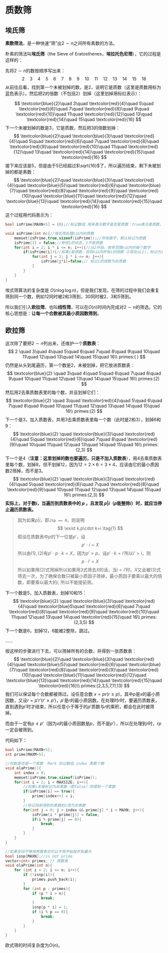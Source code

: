 # 质数筛

## 埃氏筛

**素数筛法**，是一种快速“筛”出$2\sim n$​​之间所有素数的方法。

朴素的筛法叫**埃氏筛**（the Sieve of Eratosthenes，**埃拉托色尼筛**），它的过程是这样的：

先将$2\sim n$​​​​的数按顺序写出来：
$$
2 \quad 3\quad 4\quad 5\quad 6\quad 7\quad 8\quad 9\quad 10\quad 11\quad 12\quad 13\quad 14\quad 15\quad 16
$$
从前往后看，找到第一个未被划掉的数，是2，说明它是质数（这里是质数用标为蓝色表示）。然后把2的倍数（不包括2）划掉（这里划掉用标红表示）：

$$
\textcolor{blue}{2}\quad 3\quad \textcolor{red}{4}\quad 5\quad \textcolor{red}{6}\quad 7\quad \textcolor{red}{8}\quad 9\quad \textcolor{red}{10}\quad 11\quad \textcolor{red}{12}\quad 13\quad \textcolor{red}{14}\quad 15\quad \textcolor{red}{16}
$$
下一个未被划掉的数是3，它是质数，然后把3的倍数划掉：
$$
\textcolor{blue}{2}\quad \textcolor{blue}{3}\quad \textcolor{red}{4}\quad 5\quad \textcolor{red}{6}\quad 7\quad \textcolor{red}{8}\quad \textcolor{red}{9}\quad \textcolor{red}{10}\quad 11\quad \textcolor{red}{12}\quad 13\quad \textcolor{red}{14}\quad \textcolor{red}{15}\quad \textcolor{red}{16}
$$
接下来应该是5，但是由于5已经超过$\sqrt{16}$​了，所以遍历结束，剩下未被划掉的都是素数：
$$
\textcolor{blue}{2}\quad \textcolor{blue}{3}\quad \textcolor{red}{4}\quad \textcolor{blue}{5}\quad \textcolor{red}{6}\quad \textcolor{blue}{7}\quad \textcolor{red}{8}\quad \textcolor{red}{9}\quad \textcolor{red}{10}\quad \textcolor{blue}{11}\quad \textcolor{red}{12}\quad \textcolor{blue}{13}\quad \textcolor{red}{14}\quad \textcolor{red}{15}\quad \textcolor{red}{16}
$$
这个过程用代码表示为：

```cpp
bool isPrime[MAXN+5] = {0};//标记数组 用来表示数字是否是质数：true表示是质数，false表示不是质数

void aiPrime(int n){//埃氏筛处理n以内的质数
	memset(isPrime,true,sizeof(isPrime));//所有数字，默认标记为质数 
	isPrime[1] = false;//修改1的状态，1不是质数
	for(int i = 2; i * i <= n; i++){//从2开始，枚举范围n以内的每个数字 
		if(isPrime[i]){//如果i是质数，则将n以内所有i的倍数（2倍及以上），标记为非质数 
			for(int j = 2; j * i <= n; j++){
				isPrime[j*i]=false;// 标记i的倍数为非质数 
			}
		}
	}
}
```

埃式筛算法的复杂度是 $O(n\log \log n)$​​，但是我们发现，在筛的过程中我们会重复筛到同一个数，例如12同时被2和3筛到，30同时被2、3和5筛到。

所以我们引入**欧拉筛**，也叫**线性筛**，可以在$O(n)$​时间内完成对$2\sim n$的筛选。它的核心思想是：**让每一个合数被其最小质因数筛到**。

## 欧拉筛

这次除了要把$2\sim n$​列出来，还维护一个**质数表**：
$$
2 \quad 3\quad 4\quad 5\quad 6\quad 7\quad 8\quad 9\quad 10\quad 11\quad 12\quad 13\quad 14\quad 15\quad 16\\
primes:( )
$$
仍然是从头到尾遍历，第一个数是2，未被划掉，把它放进质数表：
$$
\textcolor{blue}{2} \quad 3\quad 4\quad 5\quad 6\quad 7\quad 8\quad 9\quad 10\quad 11\quad 12\quad 13\quad 14\quad 15\quad 16\\
primes:(2)
$$
然后用2去乘质数表里的每个数，并且划掉它们：
$$
\textcolor{blue}{2} \quad 3\quad \textcolor{red}{4}\quad 5\quad 6\quad 7\quad 8\quad 9\quad 10\quad 11\quad 12\quad 13\quad 14\quad 15\quad 16\\
primes:(2)
$$
下一个是3，加入质数表，并用3去乘质数表里每一个数（此时是2和3），划掉6和9：
$$
\textcolor{blue}{2} \quad \textcolor{blue}{3}\quad \textcolor{red}{4}\quad 5\quad \textcolor{red}{6}\quad 7\quad 8\quad \textcolor{red}{9}\quad 10\quad 11\quad 12\quad 13\quad 14\quad 15\quad 16\\
primes:(2,3)
$$
下一个是4（**注意：这里划掉的数也要遍历，只是不加入质数表**），用4去乘质数表里每个数，划掉8，但不划掉12，因为$12=2\times 6 = 3\times 4$​​，应该由它的最小质因数2筛掉，而不是3。
$$
\textcolor{blue}{2} \quad \textcolor{blue}{3}\quad \textcolor{red}{4}\quad 5\quad \textcolor{red}{6}\quad 7\quad \textcolor{red}{8}\quad \textcolor{red}{9}\quad 10\quad 11\quad 12\quad 13\quad 14\quad 15\quad 16\\
primes:(2,3)
$$
**实际上，对于数$i$​，当遍历到质数表中的 $p$​ ，且发现 $p|i$​​（$p$能整除$i$）时，就应当停止遍历质数表。**

> 因为如果$p|i$​​​​​​，即`i%p == 0`​，则说明
> $$
> \exist k,p\cdot k=i \tag{1}
> $$
> 假设在质数表中$p$​​​​的下一位是$p'$​​​​​，设
> $$
> p'\cdot i=X\tag{2}
> $$
> 所以由$(1),(2)$有$p'\cdot p\cdot k=X$，因为$p'>p$，设$p'\cdot k=i'$所以$i'>i$​​​​​，则
> $$
> p\cdot i'=X\tag{3}
> $$
> 所以如果用$(2)$​​式筛掉所以如果用3式筛去$X$​​的话，当$i=i'$​​时，$X$​​又会被$(3)$​​​式筛去一次，为了确保合数只被最小质因子筛掉，最小质因子要乘以最大的倍数，即要乘以最大的$i$​​, 所以不能提前筛。

下一个数是5，加入质数表，划掉10和15：
$$
\textcolor{blue}{2} \quad \textcolor{blue}{3}\quad \textcolor{red}{4}\quad \textcolor{blue}5\quad \textcolor{red}{6}\quad 7\quad \textcolor{red}{8}\quad \textcolor{red}{9}\quad \textcolor{red}{10}\quad 11\quad 12\quad 13\quad 14\quad \textcolor{red}{15}\quad 16\\
primes:(2,3,5)
$$
下一个数是6，划掉12，6能被2整除，跳过。

……

按这样的步骤进行下去，可以筛掉所有的合数，并得到一张质数表：
$$
\textcolor{blue}{2}\quad \textcolor{blue}{3}\quad \textcolor{red}{4}\quad \textcolor{blue}{5}\quad \textcolor{red}{6}\quad \textcolor{blue}{7}\quad \textcolor{red}{8}\quad \textcolor{red}{9}\quad \textcolor{red}{10}\quad \textcolor{blue}{11}\quad \textcolor{red}{12}\quad \textcolor{blue}{13}\quad \textcolor{red}{14}\quad \textcolor{red}{15}\quad \textcolor{red}{16}\\
primes:(2,3,5,7,11,13)
$$
我们可以保证每个合数都被筛过。设任意合数 $x=pr(r\geq p)$，其中$p$是$x$的最小质因数，又设$r=p'r'(r'\geq p')$，$p'$是$r$的最小质因数。在处理时$r$时，要遍历质数表，直到遇到$p'$时才结束，所以任意小于等于的$p'$质数与$r$的乘积，都会在此时被筛掉。

而由于一定有$p\leq p'$（因为$x$的最小质因数是$p$，而不是$p'$），所以在处理到$r$时，$rp$一定会被筛到。

代码如下：

```cpp
bool isPrime[MAXN+5];  
int prime[MAXM+5];  

//判断是否是一个素数  Mark 标记数组 index 素数个数  
void olaPrime(){
    int index = 0;
    memset(isPrime,true,sizeof(isPrime));  
    for(int i = 2; i < MAXSIZE; i++){   
        //如果i未被标记为非素数（即false）则得到一个素数  
        if(isPrime[i] == true){  
            prime[index++] = i;  
        }  
        //标记目前得到的素数的i倍为非素数  
        for(int j = 0; j < index && prime[j] * i < MAXN; j++){   
            isPrime[i * prime[j]] = false;  
            if(i % prime[j] == 0){  
                break;  
            }  
        }  
    }    
}  

//如果空间不够用质数表也可以不用开始就开到最大
bool isnp[MAXN];//is not prime
vector<int> primes; // 质数表
void olaPrime(int n){
    for (int i = 2; i <= n; i++){
        if (!isnp[i]){
            primes.push_back(i);
        }
        for (int p : primes){
            if (p * i > n){
                break;
            }
            isnp[p * i] = 1;
            if (i % p == 0){
                break;
            }
        }
    }
}
```

欧式筛的时间复杂度为$O(n)$。
